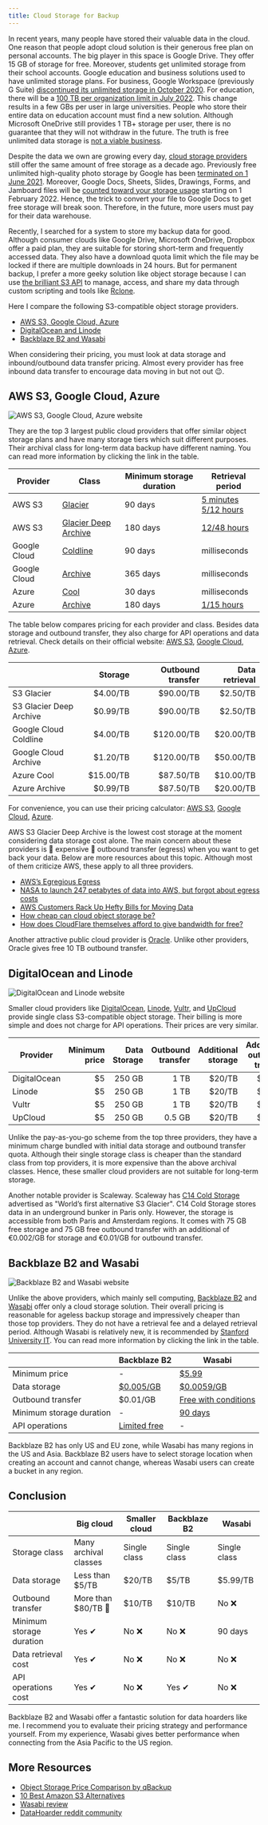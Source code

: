 ```yaml
---
title: Cloud Storage for Backup
---
```


In recent years, many people have stored their valuable data in the cloud. One reason that people adopt cloud solution is their generous free plan on personal accounts. The big player in this space is Google Drive. They offer 15 GB of storage for free. Moreover, students get unlimited storage from their school accounts. Google education and business solutions used to have unlimited storage plans. For business, Google Workspace (previously G Suite) [discontinued its unlimited storage in October 2020](https://9to5google.com/2020/10/08/google-workspace-drive-storage-limits/). For education, there will be a [100 TB per organization limit in July 2022](https://www.blog.google/outreach-initiatives/education/google-workspace-for-education). This change results in a few GBs per user in large universities. People who store their entire data on education account must find a new solution. Although Microsoft OneDrive still provides 1 TB+ storage per user, there is no guarantee that they will not withdraw in the future. The truth is free unlimited data storage is [not a viable business](https://twitter.com/dflieb/status/1326586070264279041).

Despite the data we own are growing every day, [cloud storage providers](https://www.theverge.com/2018/8/31/17796884/cloud-storage-service-google-drive-apple-icloud-microsoft-onedrive-dropbox-box-amazon) still offer the same amount of free storage as a decade ago. Previously free unlimited high-quality photo storage by Google has been [terminated on 1 June 2021](https://blog.google/products/photos/storage-changes/). Moreover, Google Docs, Sheets, Slides, Drawings, Forms, and Jamboard files will be [counted toward your storage usage](https://www.androidpolice.com/2021/04/05/google-is-delaying-when-docs-and-sheets-files-will-start-counting-against-account-storage/) starting on 1 February 2022. Hence, the trick to convert your file to Google Docs to get free storage will break soon. Therefore, in the future, more users must pay for their data warehouse.

Recently, I searched for a system to store my backup data for good. Although consumer clouds like Google Drive, Microsoft OneDrive, Dropbox offer a paid plan, they are suitable for storing short-term and frequently accessed data. They also have a download quota limit which the file may be locked if there are multiple downloads in 24 hours. But for permanent backup, I prefer a more geeky solution like object storage because I can use [the brilliant S3 API](https://aws.amazon.com/s3/storage-launches-infographic/) to manage, access, and share my data through custom scripting and tools like [Rclone](https://rclone.org/).

Here I compare the following S3-compatible object storage providers.

- [AWS S3, Google Cloud, Azure](#aws-s3%2C-google-cloud%2C-azure)
- [DigitalOcean and Linode](#digitalocean-and-linode)
- [Backblaze B2 and Wasabi](#backblaze-b2-and-wasabi)

When considering their pricing, you must look at data storage and inbound/outbound data transfer pricing. Almost every provider has free inbound data transfer to encourage data moving in but not out 😉.

## AWS S3, Google Cloud, Azure

![AWS S3, Google Cloud, Azure website](../2021-08-01-cloud-storage-for-backup/awsgcpaz.png)

They are the top 3 largest public cloud providers that offer similar object storage plans and have many storage tiers which suit different purposes. Their archival class for long-term data backup have different naming. You can read more information by clicking the link in the table.

| Provider     | Class                                                                                                             | Minimum storage duration | Retrieval period                                                                                                          |
| ------------ | ----------------------------------------------------------------------------------------------------------------- | ------------------------ | ------------------------------------------------------------------------------------------------------------------------- |
| AWS S3       | [Glacier](https://docs.aws.amazon.com/AmazonS3/latest/userguide/storage-class-intro.html#sc-glacier)              | 90 days                  | [5 minutes<br>5/12 hours](https://docs.aws.amazon.com/AmazonS3/latest/userguide/restoring-objects-retrieval-options.html) |
| AWS S3       | [Glacier Deep Archive](https://docs.aws.amazon.com/AmazonS3/latest/userguide/storage-class-intro.html#sc-glacier) | 180 days                 | [12/48 hours](https://docs.aws.amazon.com/AmazonS3/latest/userguide/restoring-objects-retrieval-options.html)             |
| Google Cloud | [Coldline](https://cloud.google.com/storage/docs/storage-classes#coldline)                                        | 90 days                  | milliseconds                                                                                                              |
| Google Cloud | [Archive](https://cloud.google.com/storage/docs/storage-classes#archive)                                          | 365 days                 | milliseconds                                                                                                              |
| Azure        | [Cool](https://docs.microsoft.com/en-us/azure/storage/blobs/storage-blob-storage-tiers#cool-access-tier)          | 30 days                  | milliseconds                                                                                                              |
| Azure        | [Archive](https://docs.microsoft.com/en-us/azure/storage/blobs/storage-blob-storage-tiers#archive-access-tier)    | 180 days                 | [1/15 hours](https://docs.microsoft.com/en-us/azure/storage/blobs/storage-blob-rehydration)                               |

The table below compares pricing for each provider and class. Besides data storage and outbound transfer, they also charge for API operations and data retrieval. Check details on their official website: [AWS S3](https://aws.amazon.com/s3/pricing/), [Google Cloud](https://cloud.google.com/storage/pricing), [Azure](https://azure.microsoft.com/en-us/pricing/details/storage/blobs/).

|                         |   Storage | Outbound transfer | Data retrieval |
| ----------------------- | --------: | ----------------: | -------------: |
| S3 Glacier              |  $4.00/TB |         $90.00/TB |       $2.50/TB |
| S3 Glacier Deep Archive |  $0.99/TB |         $90.00/TB |       $2.50/TB |
| Google Cloud Coldline   |  $4.00/TB |        $120.00/TB |      $20.00/TB |
| Google Cloud Archive    |  $1.20/TB |        $120.00/TB |      $50.00/TB |
| Azure Cool              | $15.00/TB |         $87.50/TB |      $10.00/TB |
| Azure Archive           |  $0.99/TB |         $87.50/TB |      $20.00/TB |

For convenience, you can use their pricing calculator: [AWS S3](https://calculator.aws/), [Google Cloud](https://cloud.google.com/products/calculator), [Azure](https://azure.microsoft.com/en-us/pricing/calculator/).

AWS S3 Glacier Deep Archive is the lowest cost storage at the moment considering data storage cost alone. The main concern about these providers is 💢 expensive 💢 outbound transfer (egress) when you want to get back your data. Below are more resources about this topic. Although most of them criticize AWS, these apply to all three providers.

- [AWS’s Egregious Egress](https://blog.cloudflare.com/aws-egregious-egress/)
- [NASA to launch 247 petabytes of data into AWS, but forgot about egress costs](https://news.ycombinator.com/item?id=22626097)
- [AWS Customers Rack Up Hefty Bills for Moving Data](https://news.ycombinator.com/item?id=21314412)
- [How cheap can cloud object storage be?](https://simon-80033.medium.com/how-cheap-can-cloud-storage-be-8262c67b48c1)
- [How does CloudFlare themselves afford to give bandwidth for free?](https://news.ycombinator.com/item?id=20791563)

Another attractive public cloud provider is [Oracle](https://www.oracle.com/cloud/storage/pricing.html). Unlike other providers, Oracle gives free 10 TB outbound transfer.

## DigitalOcean and Linode

![DigitalOcean and Linode website](../2021-08-01-cloud-storage-for-backup/doli.png)

Smaller cloud providers like [DigitalOcean](https://www.digitalocean.com/products/spaces/), [Linode](https://www.linode.com/products/object-storage/), [Vultr](https://www.vultr.com/products/object-storage/), and [UpCloud](https://upcloud.com/products/object-storage/) provide single class S3-compatible object storage. Their billing is more simple and does not charge for API operations. Their prices are very similar.

| Provider     | Minimum price | Data Storage | Outbound transfer | Additional storage | Additional outbound transfer |
| ------------ | ------------: | -----------: | ----------------: | -----------------: | ---------------------------: |
| DigitalOcean |            $5 |       250 GB |              1 TB |             $20/TB |                       $10/TB |
| Linode       |            $5 |       250 GB |              1 TB |             $20/TB |                       $10/TB |
| Vultr        |            $5 |       250 GB |              1 TB |             $20/TB |                       $10/TB |
| UpCloud      |            $5 |       250 GB |            0.5 GB |             $20/TB |                       $10/TB |

Unlike the pay-as-you-go scheme from the top three providers, they have a minimum charge bundled with initial data storage and outbound transfer quota. Although their single storage class is cheaper than the standard class from top providers, it is more expensive than the above archival classes. Hence, these smaller cloud providers are not suitable for long-term storage.

Another notable provider is Scaleway. Scaleway has [C14 Cold Storage](https://www.scaleway.com/en/c14-cold-storage/) advertised as "World’s first alternative S3 Glacier". C14 Cold Storage stores data in an underground bunker in Paris only. However, the storage is accessible from both Paris and Amsterdam regions. It comes with 75 GB free storage and 75 GB free outbound transfer with an additional of €0.002/GB for storage and €0.01/GB for outbound transfer.

## Backblaze B2 and Wasabi

![Backblaze B2 and Wasabi website](../2021-08-01-cloud-storage-for-backup/bbwa.png)

Unlike the above providers, which mainly sell computing, [Backblaze B2](https://www.backblaze.com/b2/cloud-storage.html) and [Wasabi](https://wasabi.com/) offer only a cloud storage solution. Their overall pricing is reasonable for ageless backup storage and impressively cheaper than those top providers. They do not have a retrieval fee and a delayed retrieval period. Although Wasabi is relatively new, it is recommended by [Stanford University IT](https://uit.stanford.edu/storage/wasabi-cloud-storage). You can read more information by clicking the link in the table.

|                          | Backblaze B2                                                            | Wasabi                                                                           |
| ------------------------ | ----------------------------------------------------------------------- | -------------------------------------------------------------------------------- |
| Minimum price            | -                                                                       | [$5.99](https://wasabi.com/paygo-pricing-faq/#minimum-storage-charge)            |
| Data storage             | [$0.005/GB](https://www.backblaze.com/b2/cloud-storage-pricing.html)    | [$0.0059/GB](https://wasabi.com/cloud-storage-pricing/)                          |
| Outbound transfer        | $0.01/GB                                                                | [Free with conditions](https://wasabi.com/paygo-pricing-faq/#free-egress-policy) |
| Minimum storage duration | -                                                                       | [90 days](https://wasabi.com/paygo-pricing-faq/#minimum-storage-duration)        |
| API operations           | [Limited free](https://www.backblaze.com/b2/b2-transactions-price.html) | -                                                                                |

Backblaze B2 has only US and EU zone, while Wasabi has many regions in the US and Asia. Backblaze B2 users have to select storage location when creating an account and cannot change, whereas Wasabi users can create a bucket in any region.

## Conclusion

|                          | Big cloud             | Smaller cloud | Backblaze B2 | Wasabi       |
| ------------------------ | --------------------- | ------------- | ------------ | ------------ |
| Storage class            | Many archival classes | Single class  | Single class | Single class |
| Data storage             | Less than $5/TB       | $20/TB        | $5/TB        | $5.99/TB     |
| Outbound transfer        | More than $80/TB 💢   | $10/TB        | $10/TB       | No ❌        |
| Minimum storage duration | Yes ✔                 | No ❌         | No ❌        | 90 days      |
| Data retrieval cost      | Yes ✔                 | No ❌         | No ❌        | No ❌        |
| API operations cost      | Yes ✔                 | No ❌         | Yes ✔        | No ❌        |

Backblaze B2 and Wasabi offer a fantastic solution for data hoarders like me. I recommend you to evaluate their pricing strategy and performance yourself. From my experience, Wasabi gives better performance when connecting from the Asia Pacific to the US region.

## More Resources

- [Object Storage Price Comparison by qBackup](https://www.qualeed.com/en/qbackup/cloud-storage-comparison/)
- [10 Best Amazon S3 Alternatives](https://www.coralnodes.com/amazon-s3-alternatives/)
- [Wasabi review](https://www.coralnodes.com/wasabi-storage-review/)
- [DataHoarder reddit community](https://www.reddit.com/r/DataHoarder/)
